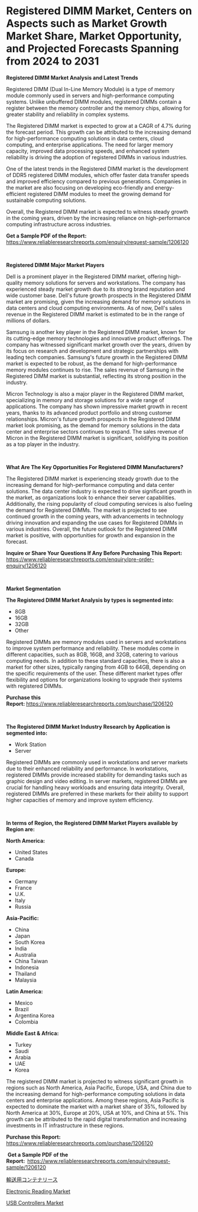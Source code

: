 <p><h1>Registered DIMM Market, Centers on Aspects such as Market Growth Market Share, Market Opportunity, and Projected Forecasts Spanning from 2024 to 2031</h1></p><p><strong>Registered DIMM Market Analysis and Latest Trends</strong></p>
<p><p>Registered DIMM (Dual In-Line Memory Module) is a type of memory module commonly used in servers and high-performance computing systems. Unlike unbuffered DIMM modules, registered DIMMs contain a register between the memory controller and the memory chips, allowing for greater stability and reliability in complex systems.</p><p>The Registered DIMM market is expected to grow at a CAGR of 4.7% during the forecast period. This growth can be attributed to the increasing demand for high-performance computing solutions in data centers, cloud computing, and enterprise applications. The need for larger memory capacity, improved data processing speeds, and enhanced system reliability is driving the adoption of registered DIMMs in various industries.</p><p>One of the latest trends in the Registered DIMM market is the development of DDR5 registered DIMM modules, which offer faster data transfer speeds and improved efficiency compared to previous generations. Companies in the market are also focusing on developing eco-friendly and energy-efficient registered DIMM modules to meet the growing demand for sustainable computing solutions.</p><p>Overall, the Registered DIMM market is expected to witness steady growth in the coming years, driven by the increasing reliance on high-performance computing infrastructure across industries.</p></p>
<p><strong>Get a Sample PDF of the Report:&nbsp;</strong> <a href="https://www.reliableresearchreports.com/enquiry/request-sample/1206120">https://www.reliableresearchreports.com/enquiry/request-sample/1206120</a></p>
<p>&nbsp;</p>
<p><strong>Registered DIMM Major Market Players</strong></p>
<p><p>Dell is a prominent player in the Registered DIMM market, offering high-quality memory solutions for servers and workstations. The company has experienced steady market growth due to its strong brand reputation and wide customer base. Dell's future growth prospects in the Registered DIMM market are promising, given the increasing demand for memory solutions in data centers and cloud computing environments. As of now, Dell's sales revenue in the Registered DIMM market is estimated to be in the range of millions of dollars.</p><p>Samsung is another key player in the Registered DIMM market, known for its cutting-edge memory technologies and innovative product offerings. The company has witnessed significant market growth over the years, driven by its focus on research and development and strategic partnerships with leading tech companies. Samsung's future growth in the Registered DIMM market is expected to be robust, as the demand for high-performance memory modules continues to rise. The sales revenue of Samsung in the Registered DIMM market is substantial, reflecting its strong position in the industry.</p><p>Micron Technology is also a major player in the Registered DIMM market, specializing in memory and storage solutions for a wide range of applications. The company has shown impressive market growth in recent years, thanks to its advanced product portfolio and strong customer relationships. Micron's future growth prospects in the Registered DIMM market look promising, as the demand for memory solutions in the data center and enterprise sectors continues to expand. The sales revenue of Micron in the Registered DIMM market is significant, solidifying its position as a top player in the industry.</p></p>
<p>&nbsp;</p>
<p><strong>What Are The Key Opportunities For Registered DIMM Manufacturers?</strong></p>
<p><p>The Registered DIMM market is experiencing steady growth due to the increasing demand for high-performance computing and data center solutions. The data center industry is expected to drive significant growth in the market, as organizations look to enhance their server capabilities. Additionally, the rising popularity of cloud computing services is also fueling the demand for Registered DIMMs. The market is projected to see continued growth in the coming years, with advancements in technology driving innovation and expanding the use cases for Registered DIMMs in various industries. Overall, the future outlook for the Registered DIMM market is positive, with opportunities for growth and expansion in the forecast.</p></p>
<p><strong>Inquire or Share Your Questions If Any Before Purchasing This Report:</strong> <a href="https://www.reliableresearchreports.com/enquiry/pre-order-enquiry/1206120">https://www.reliableresearchreports.com/enquiry/pre-order-enquiry/1206120</a></p>
<p>&nbsp;</p>
<p><strong>Market Segmentation</strong></p>
<p><strong>The Registered DIMM Market Analysis by types is segmented into:</strong></p>
<p><ul><li>8GB</li><li>16GB</li><li>32GB</li><li>Other</li></ul></p>
<p><p>Registered DIMMs are memory modules used in servers and workstations to improve system performance and reliability. These modules come in different capacities, such as 8GB, 16GB, and 32GB, catering to various computing needs. In addition to these standard capacities, there is also a market for other sizes, typically ranging from 4GB to 64GB, depending on the specific requirements of the user. These different market types offer flexibility and options for organizations looking to upgrade their systems with registered DIMMs.</p></p>
<p><strong>Purchase this Report:&nbsp;</strong><a href="https://www.reliableresearchreports.com/purchase/1206120">https://www.reliableresearchreports.com/purchase/1206120</a></p>
<p>&nbsp;</p>
<p><strong>The Registered DIMM Market Industry Research by Application is segmented into:</strong></p>
<p><ul><li>Work Station</li><li>Server</li></ul></p>
<p><p>Registered DIMMs are commonly used in workstations and server markets due to their enhanced reliability and performance. In workstations, registered DIMMs provide increased stability for demanding tasks such as graphic design and video editing. In server markets, registered DIMMs are crucial for handling heavy workloads and ensuring data integrity. Overall, registered DIMMs are preferred in these markets for their ability to support higher capacities of memory and improve system efficiency.</p></p>
<p>&nbsp;</p>
<p><strong>In terms of Region, the Registered DIMM Market Players available by Region are:</strong></p>
<p>
    <p> <strong> North America: </strong>
        <ul>
            <li>United States</li>
            <li>Canada</li>
        </ul>
        </p> 
    <p> <strong> Europe: </strong>
        <ul>
            <li>Germany</li>
            <li>France</li>
            <li>U.K.</li>
            <li>Italy</li>
            <li>Russia</li>
        </ul>
        </p> 
    <p> <strong> Asia-Pacific: </strong>
        <ul>
            <li>China</li>
            <li>Japan</li>
            <li>South Korea</li>
            <li>India</li>
            <li>Australia</li>
            <li>China Taiwan</li>
            <li>Indonesia</li>
            <li>Thailand</li>
            <li>Malaysia</li>
        </ul>
        </p> 
    <p> <strong> Latin America: </strong>
        <ul>
            <li>Mexico</li>
            <li>Brazil</li>
            <li>Argentina Korea</li>
            <li>Colombia</li>
        </ul>
        </p> 
    <p> <strong> Middle East & Africa: </strong>
        <ul>
            <li>Turkey</li>
            <li>Saudi</li>
            <li>Arabia</li>
            <li>UAE</li>
            <li>Korea</li>
        </ul>
    </p>
    </p>
<p><p>The registered DIMM market is projected to witness significant growth in regions such as North America, Asia Pacific, Europe, USA, and China due to the increasing demand for high-performance computing solutions in data centers and enterprise applications. Among these regions, Asia Pacific is expected to dominate the market with a market share of 35%, followed by North America at 30%, Europe at 20%, USA at 10%, and China at 5%. This growth can be attributed to the rapid digital transformation and increasing investments in IT infrastructure in these regions.</p></p>
<p><strong>Purchase this Report: </strong><a href="https://www.reliableresearchreports.com/purchase/1206120">https://www.reliableresearchreports.com/purchase/1206120</a></p>
<p>&nbsp;<strong>Get a Sample PDF of the Report:&nbsp;&nbsp;</strong><a href="https://www.reliableresearchreports.com/enquiry/request-sample/1206120">https://www.reliableresearchreports.com/enquiry/request-sample/1206120</a></p>
<p><strong></strong></p>
<p><p><a href="https://github.com/xemfu2379520/Market-Research-Report-List-1/blob/main/22826499953.md">輸送用コンテナリース</a></p><p><a href="https://github.com/gdfhhhj/Market-Research-Report-List-3/blob/main/electronic-reading-market.md">Electronic Reading Market</a></p><p><a href="https://github.com/julyju69/Market-Research-Report-List-2/blob/main/usb-controllers-market.md">USB Controllers Market</a></p></p>